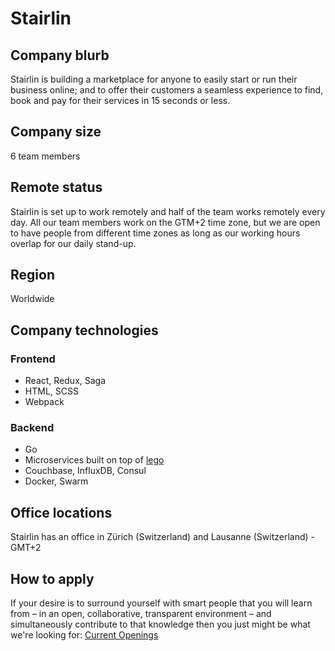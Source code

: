 # Stairlin

## Company blurb

Stairlin is building a marketplace for anyone to easily start or run their business online; and to offer their customers a seamless experience to find, book and pay for their services in 15 seconds or less.

## Company size

6 team members

## Remote status

Stairlin is set up to work remotely and half of the team works remotely every day. All our team members work on the GTM+2 time zone, but we are open to have people from different time zones as long as our working hours overlap for our daily stand-up.

## Region

Worldwide

## Company technologies

### Frontend

 - React, Redux, Saga
 - HTML, SCSS
 - Webpack

### Backend

 - Go
 - Microservices built on top of [lego](https://github.com/stairlin/lego)
 - Couchbase, InfluxDB, Consul
 - Docker, Swarm

## Office locations

Stairlin has an office in Zürich (Switzerland) and Lausanne (Switzerland) - GMT+2

## How to apply

If your desire is to surround yourself with smart people that you will learn from – in an open, collaborative, transparent environment – and simultaneously contribute to that knowledge then you just might be what we're looking for: [Current Openings](https://www.stairlin.com/jobs.html)